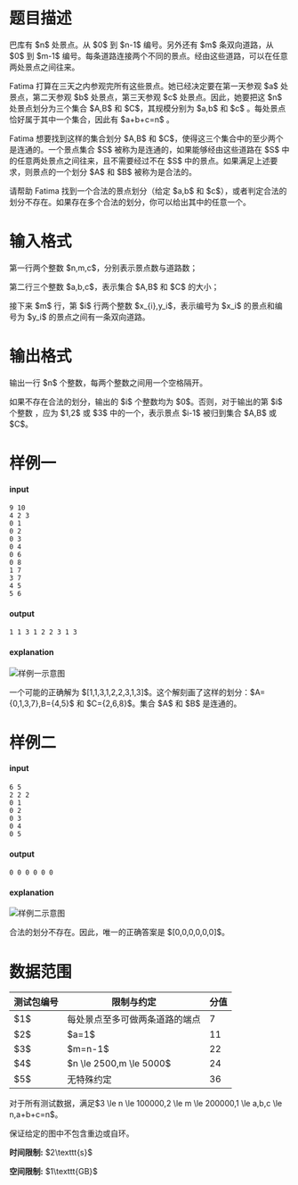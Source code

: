 # 题目描述

<p>巴库有 $n$ 处景点。从 $0$ 到 $n-1$ 编号。另外还有 $m$ 条双向道路，从 $0$ 到 $m-1$ 编号。每条道路连接两个不同的景点。经由这些道路，可以在任意两处景点之间往来。</p>
<p>Fatima 打算在三天之内参观完所有这些景点。她已经决定要在第一天参观 $a$ 处景点，第二天参观 $b$ 处景点，第三天参观 $c$ 处景点。因此，她要把这 $n$ 处景点划分为三个集合 $A,B$ 和 $C$，其规模分别为 $a,b$ 和 $c$ 。每处景点恰好属于其中一个集合，因此有 $a+b+c=n$ 。</p>
<p>Fatima 想要找到这样的集合划分 $A,B$ 和 $C$，使得这三个集合中的至少两个是连通的。一个景点集合 $S$ 被称为是连通的，如果能够经由这些道路在 $S$ 中的任意两处景点之间往来，且不需要经过不在 $S$ 中的景点。如果满足上述要求，则景点的一个划分 $A$ 和 $B$ 被称为是合法的。</p>
<p>请帮助 Fatima 找到一个合法的景点划分（给定 $a,b$ 和 $c$），或者判定合法的划分不存在。如果存在多个合法的划分，你可以给出其中的任意一个。</p>

# 输入格式


<p>第一行两个整数 $n,m,c$，分别表示景点数与道路数；</p>
<p>第二行三个整数 $a,b,c$，表示集合 $A,B$ 和 $C$ 的大小；</p>
<p>接下来 $m$ 行，第 $i$ 行两个整数 $x_{i},y_i$，表示编号为 $x_i$ 的景点和编号为 $y_i$ 的景点之间有一条双向道路。</p>

# 输出格式


<p>输出一行 $n$ 个整数，每两个整数之间用一个空格隔开。</p>
<p>如果不存在合法的划分，输出的 $i$ 个整数均为 $0$。否则，对于输出的第 $i$ 个整数 ，应为 $1,2$ 或 $3$ 中的一个，表示景点 $i-1$ 被归到集合 $A,B$ 或 $C$。</p>

# 样例一


<h4>input</h4>
<pre><code class="sh_plain">9 10
4 2 3
0 1
0 2
0 3
0 4
0 6
0 8
1 7
3 7
4 5
5 6</code></pre>
<h4>output</h4>
<pre><code class="sh_plain">1 1 3 1 2 2 3 1 3</code></pre>
<h4>explanation</h4>
<p><img class="img-responsive center-block" src="//img.uoj.ac/problem/535/attr1.png" alt="样例一示意图"/></p>
<p>一个可能的正确解为 $[1,1,3,1,2,2,3,1,3]$。这个解刻画了这样的划分：$A={0,1,3,7},B={4,5}$ 和 $C={2,6,8}$。集合 $A$ 和 $B$ 是连通的。</p>

# 样例二


<h4>input</h4>
<pre><code class="sh_plain">6 5
2 2 2
0 1
0 2
0 3
0 4
0 5</code></pre>
<h4>output</h4>
<pre><code class="sh_plain">0 0 0 0 0 0</code></pre>
<h4>explanation</h4>
<p><img class="img-responsive center-block" src="//img.uoj.ac/problem/535/attr2.png" alt="样例二示意图"/></p>
<p>合法的划分不存在。因此，唯一的正确答案是 $[0,0,0,0,0,0]$。</p>

# 数据范围


<div class="table-responsive">
    <table class="table table-bordered table-text-center table-vertical-middle"><thead><tr><th>测试包编号</th><th>限制与约定</th><th>分值</th></tr></thead><tbody><tr><td>$1$</td><td>每处景点至多可做两条道路的端点</td><td>7</td></tr><tr><td>$2$</td><td>$a=1$</td><td>11</td></tr><tr><td>$3$</td><td>$m=n-1$</td><td>22</td></tr><tr><td>$4$</td><td>$n \le 2500,m \le 5000$</td><td>24</td></tr><tr><td>$5$</td><td>无特殊约定</td><td>36</td></tr></tbody></table></div>

<p>对于所有测试数据，满足$3 \le n \le 100000,2 \le m \le 200000,1 \le a,b,c \le n,a+b+c=n$。</p>
<p>保证给定的图中不包含重边或自环。</p>
<p><strong>时间限制:</strong> $2\texttt{s}$</p>
<p><strong>空间限制:</strong> $1\texttt{GB}$</p>
